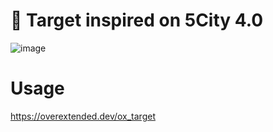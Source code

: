 # 📂 Target inspired on 5City 4.0
![image](https://github.com/user-attachments/assets/656fac5c-a366-4bd6-907a-146bcba37389)

# Usage
https://overextended.dev/ox_target
